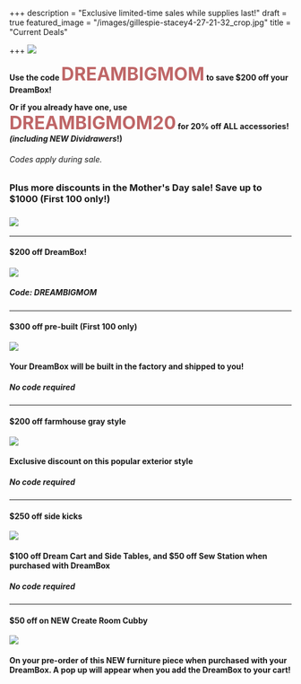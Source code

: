 +++
description = "Exclusive limited-time sales while supplies last!"
draft = true
featured_image = "/images/gillespie-stacey4-27-21-32_crop.jpg"
title = "Current Deals"

+++
![](/images/dreambox-with-new-totes.png)

<b>Use the code <span style="color:#bf6667;font-size:xx-large;">DREAMBIGMOM</span> to save $200 off your DreamBox!</b>

<b>Or if you already have one, use <span style="color:#bf6667;font-size:xx-large;">DREAMBIGMOM20</span> for 20% off ALL accessories! _(including NEW Dividrawers_!)</b>

###### Codes apply during sale.

### Plus more discounts in the Mother's Day sale! Save up to $1000 (First 100 only!)

### ![](/images/new-drawers-cubbyjpg.JPG)

***

#### $200 off DreamBox!

#### ![](/images/choose-totes-2.jpg)

##### Code: **DREAMBIGMOM**

***

#### $300 off pre-built (First 100 only)

![](/images/dd1f0cfc-7671-4bb1-ad19-23aea8d96315.png)

#### Your DreamBox will be built in the factory and shipped to you!

##### No code required

***

#### $200 off farmhouse gray style

![](/images/48a5cd34-8205-49fe-96a8-76ccc7b85048.png)

#### Exclusive discount on this popular exterior style

##### No code required

***

#### $250 off side kicks

![](/images/img_0601.jpg)

#### $100 off Dream Cart and Side Tables, and $50 off Sew Station when purchased with DreamBox

##### No code required

***

#### $50 off on NEW Create Room Cubby

![](/images/blue_900x600_crop_center.jpg)

#### On your pre-order of this NEW furniture piece when purchased with your DreamBox. A pop up will appear when you add the DreamBox to your cart!